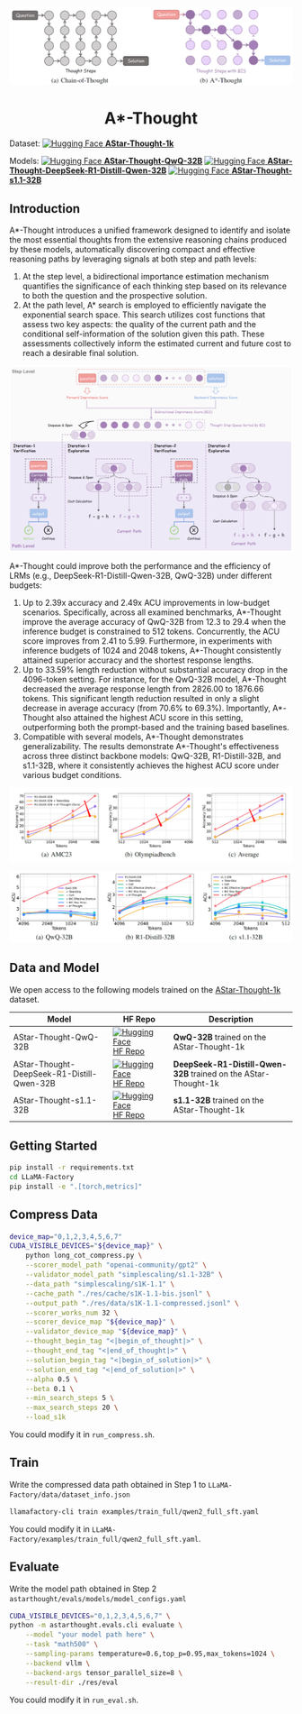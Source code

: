 ![compare](./assets/compare.png)

# <center>A*-Thought

Dataset:
[<img src="https://huggingface.co/front/assets/huggingface_logo-noborder.svg" alt="Hugging Face" width="15"/> **AStar-Thought-1k**](https://huggingface.co/datasets/xxang/AStar-Thought-1k)

Models:
[<img src="https://huggingface.co/front/assets/huggingface_logo-noborder.svg" alt="Hugging Face" width="15"/> **AStar-Thought-QwQ-32B**](https://huggingface.co/xxang/AStar-Thought-QwQ-32B)
[<img src="https://huggingface.co/front/assets/huggingface_logo-noborder.svg" alt="Hugging Face" width="15"/> **AStar-Thought-DeepSeek-R1-Distill-Qwen-32B**](https://huggingface.co/xxang/AStar-Thought-DeepSeek-R1-Distill-Qwen-32B)
[<img src="https://huggingface.co/front/assets/huggingface_logo-noborder.svg" alt="Hugging Face" width="15"/> **AStar-Thought-s1.1-32B**](https://huggingface.co/xxang/AStar-Thought-s1.1-32B)



## Introduction

A*-Thought introduces a unified framework designed to identify and isolate the most essential thoughts from the extensive reasoning chains produced by these models, automatically discovering compact and effective reasoning paths by leveraging signals at both step and path levels:
1. At the step level, a bidirectional importance estimation mechanism quantifies the significance of each thinking step based on its relevance to both the question and the prospective solution. 
2. At the path level, A* search is employed to efficiently navigate the exponential search space. This search utilizes cost functions that assess two key aspects: the quality of the current path and the conditional self-information of the solution given this path. These assessments collectively inform the estimated current and future cost to reach a desirable final solution.

![framework](./assets/framework.png)

A*-Thought could improve both the performance and the efficiency of LRMs (e.g., DeepSeek-R1-Distill-Qwen-32B, QwQ-32B) under different budgets:
1. Up to 2.39x accuracy and 2.49x ACU improvements in low-budget scenarios. Specifically, across all examined benchmarks, A*-Thought improve the average accuracy of QwQ-32B from 12.3 to 29.4 when the inference budget is constrained to 512 tokens. Concurrently, the ACU score improves from 2.41 to 5.99. Furthermore, in experiments with inference budgets of 1024 and 2048 tokens, A*-Thought consistently attained superior accuracy and the shortest response lengths.
2. Up to 33.59% length reduction without substantial accuracy drop in the 4096-token setting. For instance, for the QwQ-32B model, A*-Thought decreased the average response length from 2826.00 to 1876.66 tokens. This significant length reduction resulted in only a slight decrease in average accuracy (from 70.6% to 69.3%). Importantly, A*-Thought also attained the highest ACU score in this setting, outperforming both the prompt-based and the training based baselines. 
3. Compatible with several models, A*-Thought demonstrates generalizability. The results demonstrate A*-Thought's effectiveness across three distinct backbone models: QwQ-32B, R1-Distill-32B, and s1.1-32B, where it consistently achieves the highest ACU score under various budget conditions.

![acc](./assets/acc.png)


![acu](./assets/acu.png)


## Data and Model 

We open access to the following models trained on the [AStar-Thought-1k](https://huggingface.co/datasets/xxang/AStar-Thought-1k) dataset.

| Model                                      | HF Repo                                                                            | Description                                                   |
| ------------------------------------------ | ---------------------------------------------------------------------------------- | ------------------------------------------------------------- |
| AStar-Thought-QwQ-32B                      | [<img src="https://huggingface.co/front/assets/huggingface_logo-noborder.svg" alt="Hugging Face" width="15"/> HF Repo](https://huggingface.co/xxang/AStar-Thought-QwQ-32B)                      | **QwQ-32B** trained on the AStar-Thought-1k                      |
| AStar-Thought-DeepSeek-R1-Distill-Qwen-32B | [<img src="https://huggingface.co/front/assets/huggingface_logo-noborder.svg" alt="Hugging Face" width="15"/> HF Repo](https://huggingface.co/xxang/AStar-Thought-DeepSeek-R1-Distill-Qwen-32B) | **DeepSeek-R1-Distill-Qwen-32B** trained on the AStar-Thought-1k |
| AStar-Thought-s1.1-32B                     | [<img src="https://huggingface.co/front/assets/huggingface_logo-noborder.svg" alt="Hugging Face" width="15"/> HF Repo](https://huggingface.co/xxang/AStar-Thought-s1.1-32B)                     | **s1.1-32B** trained on the AStar-Thought-1k                     |




## Getting Started

```bash
pip install -r requirements.txt
cd LLaMA-Factory
pip install -e ".[torch,metrics]"
```

## Compress Data

```bash
device_map="0,1,2,3,4,5,6,7"
CUDA_VISIBLE_DEVICES="${device_map}" \
    python long_cot_compress.py \
    --scorer_model_path "openai-community/gpt2" \
    --validator_model_path "simplescaling/s1.1-32B" \
    --data_path "simplescaling/s1K-1.1" \
    --cache_path "./res/cache/s1K-1.1-bis.jsonl" \
    --output_path "./res/data/s1K-1.1-compressed.jsonl" \
    --scorer_works_num 32 \
    --scorer_device_map "${device_map}" \
    --validator_device_map "${device_map}" \
    --thought_begin_tag "<|begin_of_thought|>" \
    --thought_end_tag "<|end_of_thought|>" \
    --solution_begin_tag "<|begin_of_solution|>" \
    --solution_end_tag "<|end_of_solution|>" \
    --alpha 0.5 \
    --beta 0.1 \
    --min_search_steps 5 \
    --max_search_steps 20 \
    --load_s1k
```
You could modify it in `run_compress.sh`.

## Train

Write the compressed data path obtained in Step 1 to `LLaMA-Factory/data/dataset_info.json`
```bash
llamafactory-cli train examples/train_full/qwen2_full_sft.yaml
```
You could modify it in `LLaMA-Factory/examples/train_full/qwen2_full_sft.yaml`.

## Evaluate

Write the model path obtained in Step 2 `astarthought/evals/models/model_configs.yaml`
```bash
CUDA_VISIBLE_DEVICES="0,1,2,3,4,5,6,7" \
python -m astarthought.evals.cli evaluate \
    --model "your model path here" \
    --task "math500" \
    --sampling-params temperature=0.6,top_p=0.95,max_tokens=1024 \
    --backend vllm \
    --backend-args tensor_parallel_size=8 \
    --result-dir ./res/eval
```
You could modify it in `run_eval.sh`.


